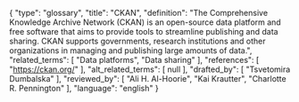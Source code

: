 {
    "type": "glossary",
    "title": "CKAN",
    "definition": "The Comprehensive Knowledge Archive Network (CKAN) is an open-source data platform and free software that aims to provide tools to streamline publishing and data sharing. CKAN supports governments, research institutions and other organizations in managing and publishing large amounts of data.",
    "related_terms": [
        "Data platforms",
        "Data sharing"
    ],
    "references": [
        "https://ckan.org/"
    ],
    "alt_related_terms": [
        null
    ],
    "drafted_by": [
        "Tsvetomira Dumbalska"
    ],
    "reviewed_by": [
        "Ali H. Al-Hoorie",
        "Kai Krautter",
        "Charlotte R. Pennington"
    ],
    "language": "english"
}